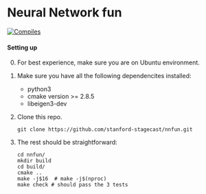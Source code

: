 # Neural Network fun

[![Compiles](https://github.com/stanford-stagecast/nnfun/workflows/Compile/badge.svg?event=push)](https://github.com/stanford-stagecast/nnfun/actions)

#### Setting up

0. For best experience, make sure you are on Ubuntu environment.

1. Make sure you have all the following dependencites installed:

   - python3
   - cmake version >= 2.8.5
   - libeigen3-dev

2. Clone this repo.

   `git clone https://github.com/stanford-stagecast/nnfun.git `

3. The rest should be straightforward:

   ```
   cd nnfun/
   mkdir build
   cd build/
   cmake ..
   make -j$16  # make -j$(nproc)
   make check # should pass the 3 tests
   ```


